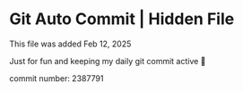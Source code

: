 # Git Auto Commit | Hidden File

This file was added Feb 12, 2025

Just for fun and keeping my daily git commit active 🤪

commit number: 2387791
